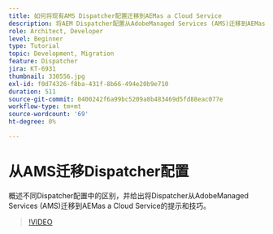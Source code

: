 ```yaml
---
title: 如何将现有AMS Dispatcher配置迁移到AEMas a Cloud Service
description: 将AEM Dispatcher配置从AdobeManaged Services (AMS)迁移到AEMas a Cloud Service的提示和技巧。
role: Architect, Developer
level: Beginner
type: Tutorial
topic: Development, Migration
feature: Dispatcher
jira: KT-6931
thumbnail: 330556.jpg
exl-id: f0d74326-f8ba-431f-8b66-494e20b9e710
duration: 511
source-git-commit: 0400242f6a99bc5209a8b483469d5fd88eac077e
workflow-type: tm+mt
source-wordcount: '69'
ht-degree: 0%

---
```


# 从AMS迁移Dispatcher配置

概述不同Dispatcher配置中的区别，并给出将Dispatcher从AdobeManaged Services (AMS)迁移到AEMas a Cloud Service的提示和技巧。

>[!VIDEO](https://video.tv.adobe.com/v/330556?quality=12&learn=on)

